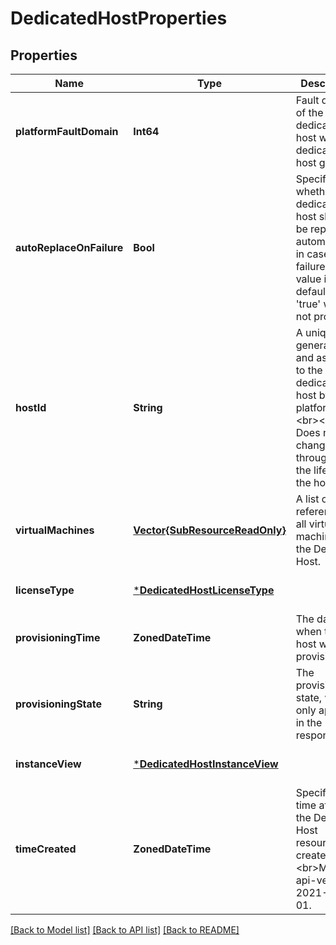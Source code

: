 # DedicatedHostProperties


## Properties
Name | Type | Description | Notes
------------ | ------------- | ------------- | -------------
**platformFaultDomain** | **Int64** | Fault domain of the dedicated host within a dedicated host group. | [optional] [default to nothing]
**autoReplaceOnFailure** | **Bool** | Specifies whether the dedicated host should be replaced automatically in case of a failure. The value is defaulted to &#39;true&#39; when not provided. | [optional] [default to nothing]
**hostId** | **String** | A unique id generated and assigned to the dedicated host by the platform. &lt;br&gt;&lt;br&gt; Does not change throughout the lifetime of the host. | [optional] [readonly] [default to nothing]
**virtualMachines** | [**Vector{SubResourceReadOnly}**](SubResourceReadOnly.md) | A list of references to all virtual machines in the Dedicated Host. | [optional] [readonly] [default to nothing]
**licenseType** | [***DedicatedHostLicenseType**](DedicatedHostLicenseType.md) |  | [optional] [default to nothing]
**provisioningTime** | **ZonedDateTime** | The date when the host was first provisioned. | [optional] [readonly] [default to nothing]
**provisioningState** | **String** | The provisioning state, which only appears in the response. | [optional] [readonly] [default to nothing]
**instanceView** | [***DedicatedHostInstanceView**](DedicatedHostInstanceView.md) |  | [optional] [default to nothing]
**timeCreated** | **ZonedDateTime** | Specifies the time at which the Dedicated Host resource was created.&lt;br&gt;&lt;br&gt;Minimum api-version: 2021-11-01. | [optional] [readonly] [default to nothing]


[[Back to Model list]](../README.md#models) [[Back to API list]](../README.md#api-endpoints) [[Back to README]](../README.md)


